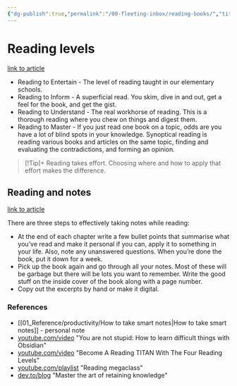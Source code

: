 ```yaml
---
{"dg-publish":true,"permalink":"/00-fleeting-inbox/reading-books/","title":"Reading levels","tags":["book","reading"]}
---
```



# Reading levels

[link to article](https://fs.blog/reading/)

- Reading to Entertain - The level of reading taught in our elementary schools.
- Reading to Inform - A superficial read. You skim, dive in and out, get a feel for the book, and get the gist.
- Reading to Understand - The real workhorse of reading. This is a thorough reading where you chew on things and digest them.
- Reading to Master - If you just read one book on a topic, odds are you have a lot of blind spots in your knowledge. Synoptical reading is reading various books and articles on the same topic, finding and evaluating the contradictions, and forming an opinion.

>[!Tip]+
Reading takes effort. Choosing where and how to apply that effort makes the difference.

## Reading and notes

[link to article](https://fs.blog/taking-notes-while-reading/)

There are three steps to effectively taking notes while reading:

- At the end of each chapter write a few bullet points that summarise what you’ve read and make it personal if you can, apply it to something in your life. Also, note any unanswered questions. When you’re done the book, put it down for a week.
- Pick up the book again and go through all your notes. Most of these will be garbage but there will be lots you want to remember. Write the good stuff on the inside cover of the book along with a page number.
- Copy out the excerpts by hand or make it digital.

### References

- [[01_Reference/productivity/How to take smart notes\|How to take smart notes]] - personal note
- [youtube.com/video](https://www.youtube.com/watch?v=QXIa0NAycGo) "You are not stupid: How to learn difficult things with Obsidian"
- [youtube.com/video](https://www.youtube.com/watch?v=PBTbfzIK7Qk) "Become A Reading TITAN With The Four Reading Levels"
- [youtube.com/playlist](https://www.youtube.com/playlist?list=PLDSpam7EKMlWPtBNOr4WogqU4KCr28Dol) "Reading megaclass"
- [dev.to/blog](https://dev.to/yanpi/how-to-never-forget-mastering-the-art-of-retaining-knowledge-531h) "Master the art of retaining knowledge"
